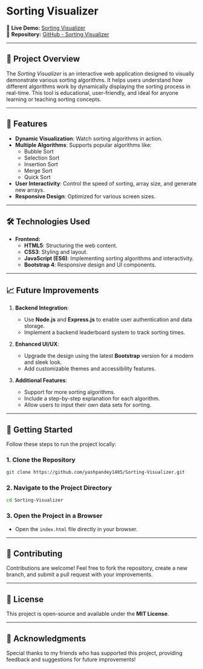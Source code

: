 # Sorting Visualizer

🔗 **Live Demo:** [Sorting Visualizer](https://yashpandey1405.github.io/Sorting-Visualizer/)  
📂 **Repository:** [GitHub - Sorting Visualizer](https://github.com/yashpandey1405/Sorting-Visualizer)

---

## 📜 Project Overview

The *Sorting Visualizer* is an interactive web application designed to visually demonstrate various sorting algorithms. It helps users understand how different algorithms work by dynamically displaying the sorting process in real-time. This tool is educational, user-friendly, and ideal for anyone learning or teaching sorting concepts.

---

## 🚀 Features

- **Dynamic Visualization**: Watch sorting algorithms in action.
- **Multiple Algorithms**: Supports popular algorithms like:
  - Bubble Sort
  - Selection Sort
  - Insertion Sort
  - Merge Sort
  - Quick Sort
- **User Interactivity**: Control the speed of sorting, array size, and generate new arrays.
- **Responsive Design**: Optimized for various screen sizes.

---

## 🛠 Technologies Used

- **Frontend:**
  - **HTML5**: Structuring the web content.
  - **CSS3**: Styling and layout.
  - **JavaScript (ES6)**: Implementing sorting algorithms and interactivity.
  - **Bootstrap 4**: Responsive design and UI components.

---

## 📈 Future Improvements

1. **Backend Integration**:  
   - Use **Node.js** and **Express.js** to enable user authentication and data storage.
   - Implement a backend leaderboard system to track sorting times.

2. **Enhanced UI/UX**:  
   - Upgrade the design using the latest **Bootstrap** version for a modern and sleek look.
   - Add customizable themes and accessibility features.

3. **Additional Features**:  
   - Support for more sorting algorithms.
   - Include a step-by-step explanation for each algorithm.
   - Allow users to input their own data sets for sorting.

---

## 🚀 Getting Started

Follow these steps to run the project locally:

### 1. Clone the Repository
```bash
git clone https://github.com/yashpandey1405/Sorting-Visualizer.git
```

### 2. Navigate to the Project Directory
```bash
cd Sorting-Visualizer
```

### 3. Open the Project in a Browser
- Open the `index.html` file directly in your browser.

---

## 🤝 Contributing

Contributions are welcome! Feel free to fork the repository, create a new branch, and submit a pull request with your improvements.

---

## 📝 License

This project is open-source and available under the **MIT License**.

---

## 🙌 Acknowledgments

Special thanks to my friends who has supported this project, providing feedback and suggestions for future improvements!
